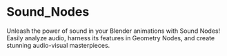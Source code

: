 # Sound_Nodes
Unleash the power of sound in your Blender animations with Sound Nodes! Easily analyze audio, harness its features in Geometry Nodes, and create stunning audio-visual masterpieces.
